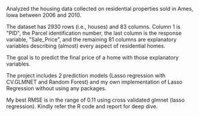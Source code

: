 Analyzed the housing data collected on residential properties sold in Ames, Iowa between 2006 and 2010.

 The dataset has 2930 rows (i.e., houses) and 83 columns. Column 1 is "PID", the Parcel identification number, the last column is the response variable, "Sale_Price", and the remaining 81 columns are explanatory variables describing (almost) every aspect of residential homes.

 The goal is to predict the final price of a home with those explanatory variables.

The project includes 2 prediction models (Lasso regression with CV.GLMNET and Random Forest) and my own implementation of Lasso Regression without using any packages.

My best RMSE is in the range of 0.11 using cross validated glmnet (lasso regression). Kindly refer the R code and report for deep dive. 
